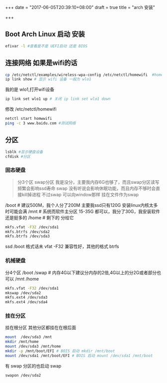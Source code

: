 +++
date = "2017-06-05T20:39:10+08:00"
draft = true
title = "arch 安装"

+++

## Boot Arch Linux 启动 安装

```bash
efivar -l #查看是不是 UEFI启动 还是 BIOS
```

## 连接网络 如果是wifi的话

```bash
cp /etc/netctl/examples/wireless-wpa-config /etc/netctl/homewifi  #homewifi 随便起的名字
ip link show # 显示 wifi 设备 一般为 wlo1
```
我的是 wlo1,打开wifi设备

```bash
ip link set wlo1 up # 关闭 ip link set wlo1 down
```

修改 /etc/netctl/homewifi

```bash
netctl start homwwifi
ping -c 3 www.baidu.com #测试网络
```

## 分区

```bash
lsblk #显示硬盘设备
cfdisk #分区  
```
### 固态硬盘

> 分3个区
> swap分区 我是没分，主要我内存6G也够了，而且swap分区读写频繁会影响ssd寿命
> swap 没有听说会影响休眠功能，而且内存不够时会直接kill掉进程
> 不过swap 可以向window那样 挂在文件作为swap

/boot  # 建议500M，我个人分了200M 主要我ssd只有120G 安装linux内核太多时可能会满
/mnt   # 系统而软件主分区 15-35G 都可以，我分了30G，我安装软件还是挺多的
/home  # 剩下的 分给它

```bash
mkfs.vfat -F32 /dev/sda1
mkfs.btrfs /dev/sda2
mkfs.btrfs /dev/sda3
```
ssd /boot 格式话未 vfat -F32 兼容性好，其他的格式 btrfs

### 机械硬盘

分4个区
/boot
/swap # 内存4G以下建议分内存的2倍,4G以上的分2G或者部分也可以
/mnt
/home

```bash
mkfs.vfat -F32 /dev/sda1
mkswap /dev/sda2
mkfs.ext4 /dev/sda3
mkfs.ext4 /dev/sda4
```

### 挂在分区

挂在根分区 其他分区都挂在在根后面

```bash
mount  /dev/sda3 /mnt
mkdir /mnt/home
mount /dev/sda3 /mnt/home
mkdir -p /mnt/boot/EFI # BOIS 启动 mkdir /mnt/boot
mount /dev/sda1 /mnt/boot/EFI # BOIS 启动 mount /dev/sda1 /mnt/boot
```

有 swap 分区的也启动 swap

```bash
swapon /dev/sda2
```
